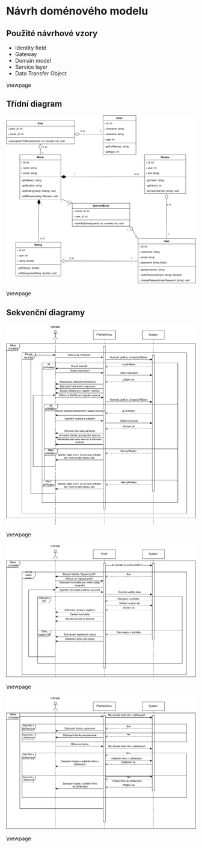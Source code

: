 # Návrh doménového modelu

## Použité návrhové vzory

- Identity field
- Gateway
- Domain model
- Service layer
- Data Transfer Object

\newpage

## Třídní diagram

![Class Diagram](./assets/VIS_class.drawio.svg)

\newpage

## Sekvenční diagramy

![Sequence diagram 1](./assets/VIS_sequence_1.drawio.svg)

\newpage

![Sequence diagram 2](./assets/VIS_sequence_2.drawio.svg)

\newpage

![Sequence diagram 3](./assets/VIS_sequence_3.drawio.svg)

\newpage
